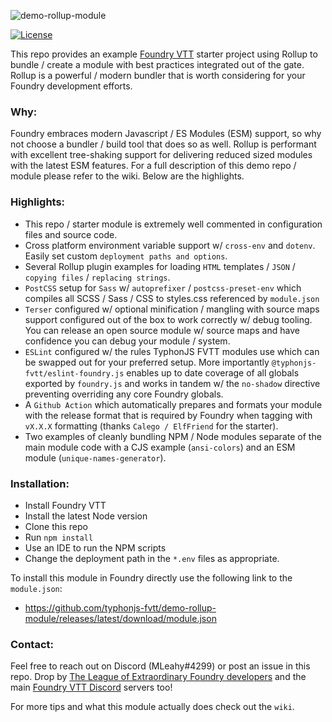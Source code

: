 ![demo-rollup-module](https://i.imgur.com/aj1n1L8.png)

[![License](https://img.shields.io/badge/license-MIT-yellowgreen.svg?style=plastic)](https://github.com/typhonjs-fvtt/eslint-foundry.js/blob/main/LICENSE)

This repo provides an example <a target=”_blank” href="https://foundryvtt.com/">Foundry VTT</a> starter project using 
Rollup to bundle / create a module with best practices integrated out of the gate. Rollup is a powerful / modern bundler 
that is worth considering for your Foundry development efforts.

### Why:

Foundry embraces modern Javascript / ES Modules (ESM) support, so why not choose a bundler / build tool that does so as 
well. Rollup is performant with excellent tree-shaking support for delivering reduced sized modules with the latest 
ESM features. For a full description of this demo repo / module please refer to the wiki. Below are the highlights.

### Highlights:

- This repo / starter module is extremely well commented in configuration files and source code. 
- Cross platform environment variable support w/ `cross-env` and `dotenv`. Easily set custom `deployment paths and options`.
- Several Rollup plugin examples for loading `HTML` templates / `JSON` / `copying files` / `replacing strings`.
- `PostCSS` setup for `Sass` w/ `autoprefixer` / `postcss-preset-env` which compiles all SCSS / Sass / CSS to styles.css 
referenced by `module.json`
- `Terser` configured w/ optional minification / mangling with source maps support configured out of the box to work
correctly w/ debug tooling. You can release an open source module w/ source maps and have confidence you can debug your 
module / system.
- `ESLint` configured w/ the rules TyphonJS FVTT modules use which can be swapped out for your preferred setup. More 
importantly `@typhonjs-fvtt/eslint-foundry.js` enables up to date coverage of all globals exported by 
`foundry.js` and works in tandem w/ the `no-shadow` directive preventing overriding any core Foundry globals.
- A `Github Action` which automatically prepares and formats your module with the release format that is required by 
Foundry when tagging with `vX.X.X` formatting (thanks `Calego / ElfFriend` for the starter).
- Two examples of cleanly bundling NPM / Node modules separate of the main module code with a CJS example 
(`ansi-colors`) and an ESM module (`unique-names-generator`).  

### Installation:
- Install Foundry VTT
- Install the latest Node version
- Clone this repo
- Run `npm install`
- Use an IDE to run the NPM scripts
- Change the deployment path in the `*.env` files as appropriate.

To install this module in Foundry directly use the following link to the `module.json`:
- https://github.com/typhonjs-fvtt/demo-rollup-module/releases/latest/download/module.json

### Contact:
Feel free to reach out on Discord (MLeahy#4299) or post an issue in this repo. Drop by 
[The League of Extraordinary Foundry developers](https://discord.gg/47ndUBqxC4) and the main 
[Foundry VTT Discord](https://discord.gg/foundryvtt) servers too! 

For more tips and what this module actually does check out the `wiki`. 